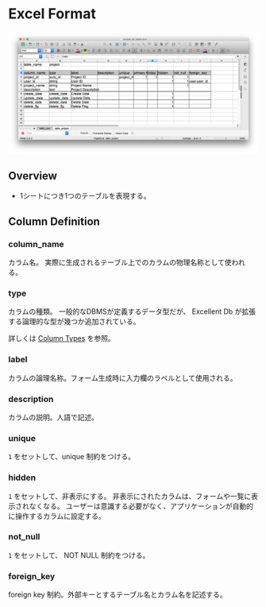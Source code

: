 # Excel Format

<img src="images/excel_image.png" />

## Overview

- 1シートにつき1つのテーブルを表現する。

## Column Definition

### column_name

カラム名。
実際に生成されるテーブル上でのカラムの物理名称として使われる。

### type

カラムの種類。
一般的なDBMSが定義するデータ型だが、 Excellent Db が拡張する論理的な型が幾つか追加されている。

詳しくは [Column Types](column_types.md) を参照。

### label

カラムの論理名称。フォーム生成時に入力欄のラベルとして使用される。

### description

カラムの説明。人語で記述。

### unique

`1` をセットして、unique 制約をつける。

### hidden

`1` をセットして、非表示にする。
非表示にされたカラムは、フォームや一覧に表示されなくなる。
ユーザーは意識する必要がなく、アプリケーションが自動的に操作するカラムに設定する。

### not_null

`1` をセットして、 NOT NULL 制約をつける。

### foreign_key

foreign key 制約。外部キーとするテーブル名とカラム名を記述する。
